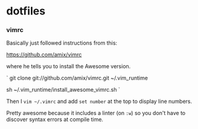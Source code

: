 # dotfiles

### vimrc

Basically just followed instructions from this:

https://github.com/amix/vimrc

where he tells you to install the Awesome version.

`
git clone git://github.com/amix/vimrc.git ~/.vim_runtime

sh ~/.vim_runtime/install_awesome_vimrc.sh
`


Then I `vim ~/.vimrc` and add `set number` at the top to display line numbers.

Pretty awesome because it includes a linter (on `:w`) so you don't have to discover syntax errors at compile time.

